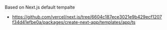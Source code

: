 Based on Next.js default tempalte
- https://github.com/vercel/next.js/tree/6604c187ece3021e9b429ecf1207f34d41efbe0a/packages/create-next-app/templates/app/ts
